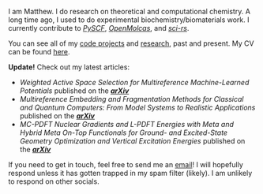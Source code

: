 I am Matthew. I do research on theoretical and computational chemistry. A long
time ago, I used to do experimental biochemistry/biomaterials work. I currently
contribute to [*PySCF*](https://github.com/pyscf/pyscf),
[*OpenMolcas*](https://gitlab.com/Molcas/OpenMolcas), and
[*sci-rs*](https://github.com/qsib-cbie/sci-rs).

You can see all of my [code projects](/projects) and [research](/research), past
and present. My CV can be found [here](/cv.pdf).

<b style="color: var(--alert)">Update!</b> Check out my latest articles:

- *Weighted Active Space Selection for Multireference Machine-Learned Potentials* published on the [***arXiv***](https://doi.org/10.48550/arXiv.2505.10505)
- *Multireference Embedding and Fragmentation Methods for Classical and Quantum Computers: From Model Systems to Realistic Applications* published on the [***arXiv***](https://dx.doi.org/10.48550/arXiv.2505.13394)
- *MC-PDFT Nuclear Gradients and L-PDFT Energies with Meta and Hybrid Meta On-Top Functionals for Ground- and Excited-State Geometry Optimization and Vertical Excitation Energies* published on the [***arXiv***](https://dx.doi.org/10.48550/arXiv.2506.03304)

If you need to get in touch, feel free to send me an
[email](/contact)! I will hopefully respond unless it has
gotten trapped in my spam filter (likely). I am unlikely to respond on other
socials.
